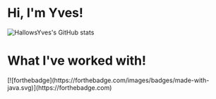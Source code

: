 <h1>Hi, I'm Yves!</h1> 

![HallowsYves's GitHub stats](https://github-readme-stats.vercel.app/api?username=HallowsYves&show_icons=true&theme=gruvbox&hide_border=true)

<h1> What I've worked with! </h1>
[![forthebadge](https://forthebadge.com/images/badges/made-with-java.svg)](https://forthebadge.com)
